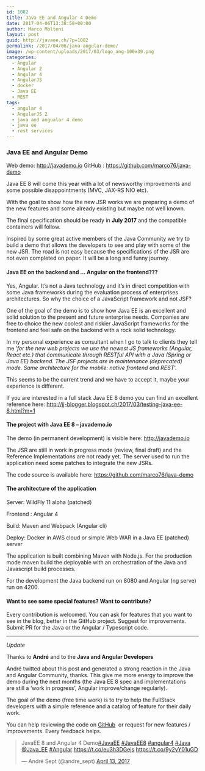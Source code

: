 ```yaml
---
id: 1082
title: Java EE and Angular 4 Demo
date: 2017-04-06T13:38:58+00:00
author: Marco Molteni
layout: post
guid: http://javaee.ch/?p=1082
permalink: /2017/04/06/java-angular-demo/
image: /wp-content/uploads/2017/03/logo_ang-100x39.png
categories:
  - Angular
  - Angular 2
  - Angular 4
  - AngularJS
  - docker
  - Java EE
  - REST
tags:
  - angular 4
  - AngularJS 2
  - java and angualar 4 demo
  - java ee
  - rest services
---
```

### Java EE and Angular Demo

Web demo: <http://javademo.io> GitHub : <https://github.com/marco76/java-demo>

Java EE 8 will come this year with a lot of newsworthy improvements and some possible disappointments (MVC, JAX-RS NIO etc).

With the goal to show how the new JSR works we are preparing a demo of the new features and some already existing but maybe not well known.

The final specification should be ready in **July 2017** and the compatible containers will follow.

Inspired by some great active members of the Java Community we try to build a demo that allows the developers to see and play with some of the new JSR. The road is not easy because the specifications of the JSR are not even completed on paper. It will be a long and funny journey.

#### Java EE on the backend and &#8230; Angular on the frontend???

Yes, Angular. It&#8217;s not a Java technology and it&#8217;s in direct competition with some Java frameworks during the evaluation process of enterprises architectures. So why the choice of a JavaScript framework and not JSF?

One of the goal of the demo is to show how Java EE is an excellent and solid solution to the present and future enterprise needs. Companies are free to choice the new coolest and riskier JavaScript frameworks for the frontend and feel safe on the backend with a rock solid technology.

In my personal experience as consultant when I go to talk to clients they tell me &#8216;_for the new web projects we use the newest JS frameworks (Angular, React etc.) that communicate through RESTful API with a Java (Spring or Java EE) backend. The JSF projects are in maintenance (deprecated) mode. Same architecture for the mobile: native frontend and REST_&#8216;.

This seems to be the current trend and we have to accept it, maybe your experience is different.

If you are interested in a full stack Java EE 8 demo you can find an excellent reference here: <http://jj-blogger.blogspot.ch/2017/03/testing-java-ee-8.html?m=1>

#### The project with Java EE 8 &#8211; javademo.io

The demo (in permanent development) is visible here: <http://javademo.io>

The JSR are still in work in progress mode (review, final draft) and the Reference Implementations are not ready yet. The server used to run the application need some patches to integrate the new JSRs.

The code source is available here: <https://github.com/marco76/java-demo>

#### The architecture of the application

Server: WildFly 11 alpha (patched)

Frontend : Angular 4

Build: Maven and Webpack (Angular cli)

Deploy: Docker in AWS cloud or simple Web WAR in a Java EE (patched) server

The application is built combining Maven with Node.js. For the production mode maven build the deployable with an orchestration of the Java and Javascript build processes.

For the development the Java backend run on 8080 and Angular (ng serve) run on 4200.

#### Want to see some special features? Want to contribute?

Every contribution is welcomed. You can ask for features that you want to see in the blog, better in the GitHub project. Suggest for improvements. Submit PR for the Java or the Angular / Typescript code.

* * *

_Update_
  
Thanks to **André** and to the **Java and Angular Developers**

André twitted about this post and generated a strong reaction in the Java and Angular Community, thanks. This give me more energy to improve the demo during the next months (the Java EE 8 spec and implementations are still a &#8216;work in progress&#8217;, Angular improve/change regularly).

The goal of the demo (free time work) is to try to help the FullStack developers with a simple reference and a catalog of feature for their daily work.

You can help reviewing the code on [GitHub](https://github.com/marco76/java-demo)  or request for new features / improvements. Every feedback helps.

<blockquote class="twitter-tweet" data-width="500">
  <p lang="pt" dir="ltr">
    JavaEE 8 and Angular 4 Demo<a href="https://twitter.com/hashtag/JavaEE?src=hash">#JavaEE</a> <a href="https://twitter.com/hashtag/JavaEE8?src=hash">#JavaEE8</a> <a href="https://twitter.com/hashtag/angular4?src=hash">#angular4</a> <a href="https://twitter.com/hashtag/Java?src=hash">#Java</a> <a href="https://twitter.com/Java_EE">@Java_EE</a> <a href="https://twitter.com/hashtag/Angular?src=hash">#Angular</a> <a href="https://t.co/eu3h3DGejs">https://t.co/eu3h3DGejs</a> <a href="https://t.co/9y2yY01uGD">https://t.co/9y2yY01uGD</a>
  </p>
  
  <p>
    &mdash; André Sept (@andre_sept) <a href="https://twitter.com/andre_sept/status/852582411762270210">April 13, 2017</a>
  </p>
</blockquote>